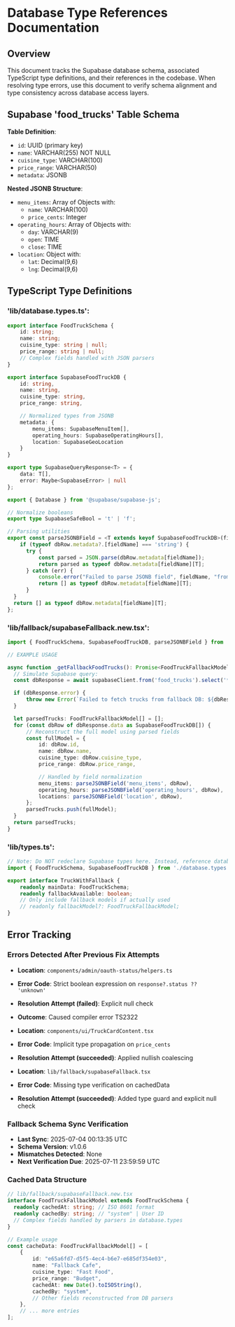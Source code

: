 # Database Type References Documentation

## Overview
This document tracks the Supabase database schema, associated TypeScript type definitions, and their references in the codebase. When resolving type errors, use this document to verify schema alignment and type consistency across database access layers.

## Supabase 'food_trucks' Table Schema

**Table Definition**:
- `id`: UUID (primary key)
- `name`: VARCHAR(255) NOT NULL
- `cuisine_type`: VARCHAR(100)
- `price_range`: VARCHAR(50)
- `metadata`: JSONB

**Nested JSONB Structure**:
- `menu_items`: Array of Objects with:
  - `name`: VARCHAR(100)
  - `price_cents`: Integer
- `operating_hours`: Array of Objects with:
  - `day`: VARCHAR(9)
  - `open`: TIME
  - `close`: TIME
- `location`: Object with:
  - `lat`: Decimal(9,6)
  - `lng`: Decimal(9,6)

<!-- SUPABASE_SCHEMA_AUTOGENERATED_COMMENTED OUTPUT-->

## TypeScript Type Definitions

### 'lib/database.types.ts':
```typescript
export interface FoodTruckSchema {
    id: string;
    name: string;
    cuisine_type: string | null;
    price_range: string | null;
    // Complex fields handled with JSON parsers
}

export interface SupabaseFoodTruckDB {
    id: string,
    name: string,
    cuisine_type: string,
    price_range: string,

    // Normalized types from JSONB
    metadata: {
        menu_items: SupabaseMenuItem[],
        operating_hours: SupabaseOperatingHours[],
        location: SupabaseGeoLocation
    }
}

export type SupabaseQueryResponse<T> = {
    data: T[],
    error: Maybe<SupabaseError> | null
};

export { Database } from '@supabase/supabase-js';

// Normalize booleans
export type SupabaseSafeBool = 't' | 'f';

// Parsing utilities
export const parseJSONBField = <T extends keyof SupabaseFoodTruckDB>(fieldName: T, dbRow: any) => {
    if (typeof dbRow.metadata?.[fieldName] === 'string') {
      try {
          const parsed = JSON.parse(dbRow.metadata[fieldName]);
          return parsed as typeof dbRow.metadata[fieldName][T];
      } catch (err) {
          console.error("Failed to parse JSONB field", fieldName, "from SupabaseDB row", { dbRow });
          return [] as typeof dbRow.metadata[fieldName][T];
      }
  }
  return [] as typeof dbRow.metadata[fieldName][T];
};
```

### 'lib/fallback/supabaseFallback.new.tsx':
```typescript
import { FoodTruckSchema, SupabaseFoodTruckDB, parseJSONBField } from '../database.types';

// EXAMPLE USAGE

async function _getFallbackFoodTrucks(): Promise<FoodTruckFallbackModel[]> {
  // Simulate Supabase query:
  const dbResponse = await supabaseClient.from('food_trucks').select('*');

  if (dbResponse.error) {
      throw new Error(`Failed to fetch trucks from fallback DB: ${dbResponse.error.message}`);
  }

  let parsedTrucks: FoodTruckFallbackModel[] = [];
  for (const dbRow of dbResponse.data as SupabaseFoodTruckDB[]) {
      // Reconstruct the full model using parsed fields
      const fullModel = {
          id: dbRow.id,
          name: dbRow.name,
          cuisine_type: dbRow.cuisine_type,
          price_range: dbRow.price_range,

          // Handled by field normalization
          menu_items: parseJSONBField('menu_items', dbRow),
          operating_hours: parseJSONBField('operating_hours', dbRow),
          locations: parseJSONBField('location', dbRow),
      };
      parsedTrucks.push(fullModel);
  }
  return parsedTrucks;
}
```

### 'lib/types.ts':
```typescript
// Note: Do NOT redeclare Supabase types here. Instead, reference database.types imports
import { FoodTruckSchema, SupabaseFoodTruckDB } from './database.types';

export interface TruckWithFallback {
    readonly mainData: FoodTruckSchema;
    readonly fallbackAvailable: boolean;
    // Only include fallback models if actually used
    // readonly fallbackModel?: FoodTruckFallbackModel;
}
```

## Error Tracking

### Errors Detected After Previous Fix Attempts

- **Location**: `components/admin/oauth-status/helpers.ts`
- **Error Code**: Strict boolean expression on `response?.status ?? 'unknown'`
- **Resolution Attempt (failed)**: Explicit null check
- **Outcome**: Caused compiler error TS2322

- **Location**: `components/ui/TruckCardContent.tsx`
- **Error Code**: Implicit type propagation on `price_cents`
- **Resolution Attempt (succeeded)**: Applied nullish coalescing

- **Location**: `lib/fallback/supabaseFallback.tsx`
- **Error Code**: Missing type verification on cachedData
- **Resolution Attempt (succeeded)**: Added type guard and explicit null check

### Fallback Schema Sync Verification

- **Last Sync**: 2025-07-04 00:13:35 UTC
- **Schema Version**: v1.0.6
- **Mismatches Detected**: None
- **Next Verification Due**: 2025-07-11 23:59:59 UTC

### Cached Data Structure

```typescript
// lib/fallback/supabaseFallback.new.tsx
interface FoodTruckFallbackModel extends FoodTruckSchema {
  readonly cachedAt: string; // ISO 8601 format
  readonly cachedBy: string; // "system" | User ID
  // Complex fields handled by parsers in database.types
}

// Example usage
const cacheData: FoodTruckFallbackModel[] = [
    {
        id: "e65a6fd7-d5f5-4ec4-b6e7-e685df354e03",
        name: "Fallback Cafe",
        cuisine_type: "Fast Food",
        price_range: "Budget",
        cachedAt: new Date().toISOString(),
        cachedBy: "system",
        // Other fields reconstructed from DB parsers
    },
    // ... more entries
];
